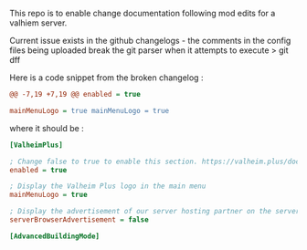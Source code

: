 This repo is to enable change documentation following mod edits for a valhiem server. 

Current issue exists in the github changelogs - the comments in the config files being uploaded break the git parser when it attempts to execute > git dff

Here is a code snippet from the broken changelog : 

```cfg
@@ -7,19 +7,19 @@ enabled = true

mainMenuLogo = true	mainMenuLogo = true
```

where it should be : 

``` cfg
[ValheimPlus]

; Change false to true to enable this section. https://valheim.plus/documentation/list#ValheimPlus
enabled = true

; Display the Valheim Plus logo in the main menu
mainMenuLogo = true

; Display the advertisement of our server hosting partner on the server browser menu
serverBrowserAdvertisement = false

[AdvancedBuildingMode]

```
